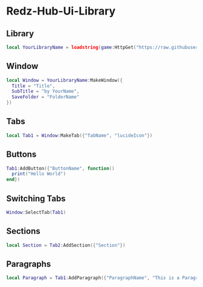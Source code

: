 # Redz-Hub-Ui-Library

## Library
```lua
local YourLibraryName = loadstring(game:HttpGet("https://raw.githubusercontent.com/REDzHUB/RedzLibV5/main/Source.Lua"))()
```

## Window
```lua
local Window = YourLibraryName:MakeWindow({
  Title = "Title",
  SubTitle = "by YourName",
  SaveFolder = "FolderName"
})
```

## Tabs
```lua
local Tab1 = Window:MakeTab({"TabName", "lucideIcon"})
```

## Buttons
```lua
Tab1:AddButton({"ButtonName", function()
  print("Hello World")
end})
```

## Switching Tabs
```lua
Window:SelectTab(Tab1)
```

## Sections
```lua
local Section = Tab2:AddSection({"Section"})
```

## Paragraphs
```lua
local Paragraph = Tab1:AddParagraph({"ParagraphName", "This is a Paragraph."})
```
